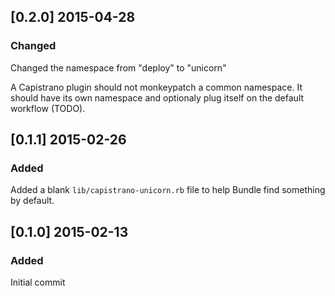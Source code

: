 ## [0.2.0] 2015-04-28

### Changed

Changed the namespace from "deploy" to "unicorn"

A Capistrano plugin should not monkeypatch a common namespace.
It should have its own namespace and optionaly plug itself
on the default workflow (TODO).

## [0.1.1] 2015-02-26

### Added

Added a blank `lib/capistrano-unicorn.rb` file to help Bundle find something by default.

## [0.1.0] 2015-02-13

### Added

Initial commit